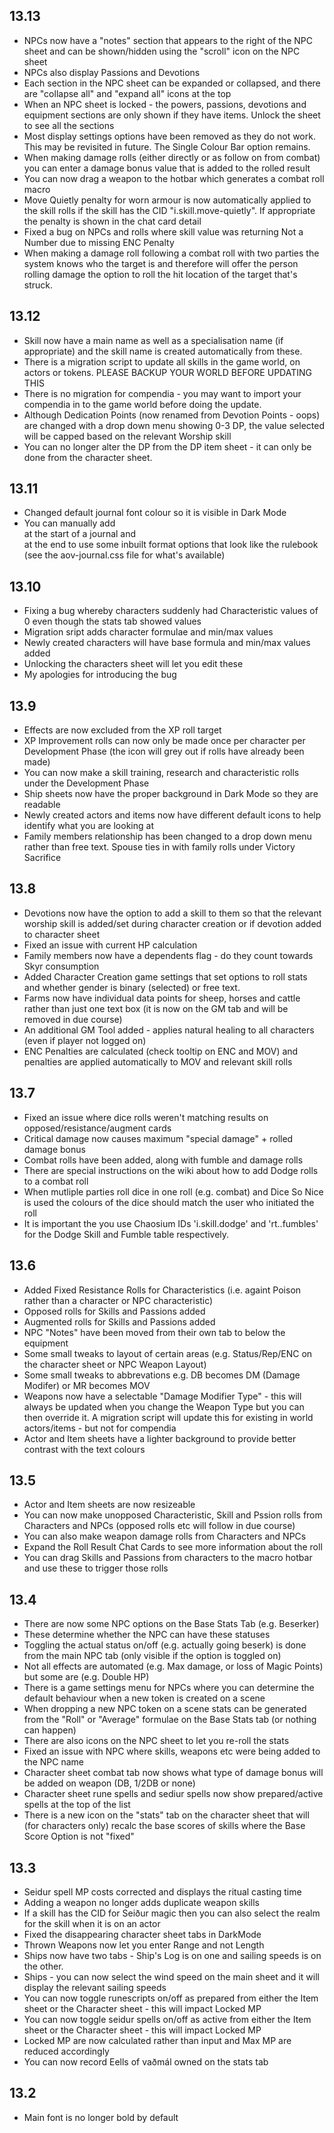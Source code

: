 ## 13.13
- NPCs now have a "notes" section that appears to the right of the NPC sheet and can be shown/hidden using the "scroll" icon on the NPC sheet
- NPCs also display Passions and Devotions
- Each section in the NPC sheet can be expanded or collapsed, and there are "collapse all" and "expand all" icons at the top
- When an NPC sheet is locked - the powers, passions, devotions and equipment sections are only shown if they have items.  Unlock the sheet to see all the sections
- Most display settings options have been removed as they do not work.  This may be revisited in future.  The Single Colour Bar option remains.
- When making damage rolls (either directly or as follow on from combat) you can enter a damage bonus value that is added to the rolled result
- You can now drag a weapon to the hotbar which generates a combat roll macro
- Move Quietly penalty for worn armour is now automatically applied to the skill rolls if the skill has the CID "i.skill.move-quietly".  If appropriate the penalty is shown in the chat card detail
- Fixed a bug on NPCs and rolls where skill value was returning Not a Number due to missing ENC Penalty
- When making a damage roll following a combat roll with two parties the system knows who the target is and therefore will offer the person rolling damage the option to roll the hit location of the target that's struck.

## 13.12
- Skill now have a main name as well as a specialisation name (if appropriate) and the skill name is created automatically from these.
- There is a migration script to update all skills in the game world, on actors or tokens.  PLEASE BACKUP YOUR WORLD BEFORE UPDATING THIS
- There is no migration for compendia - you may want to import your compendia in to the game world before doing the update.
- Although Dedication Points (now renamed from Devotion Points - oops) are changed with a drop down menu showing 0-3 DP, the value selected will be capped based on the relevant Worship skill
- You can no longer alter the DP from the DP item sheet - it can only be done from the character sheet.

## 13.11
-  Changed default journal font colour so it is visible in Dark Mode
-  You can manually add <div class="aovJnl"> at the start of a journal and </div> at the end to use some inbuilt format options that look like the rulebook (see the aov-journal.css file for what's available)


## 13.10
-  Fixing a bug whereby characters suddenly had Characteristic values of 0 even though the stats tab showed values
-  Migration sript adds character formulae and min/max values
-  Newly created characters will have base formula and min/max values added
-  Unlocking the characters sheet will let you edit these
-  My apologies for introducing the bug

## 13.9
-  Effects are now excluded from the XP roll target
-  XP Improvement rolls can now only be made once per character per Development Phase (the icon will grey out if rolls have already been made)
-  You can now make a skill training, research and characteristic rolls under the Development Phase
-  Ship sheets now have the proper background in Dark Mode so they are readable
-  Newly created actors and items now have different default icons to help identify what you are looking at
-  Family members relationship has been changed to a drop down menu rather than free text. Spouse ties in with family rolls under Victory Sacrifice

## 13.8
-  Devotions now have the option to add a skill to them so that the relevant worship skill is added/set during character creation or if devotion added to character sheet
-  Fixed an issue with current HP calculation
-  Family members now have a dependents flag - do they count towards Skyr consumption
-  Added Character Creation game settings that set options to roll stats and whether gender is binary (selected) or free text.
-  Farms now have individual data points for sheep, horses and cattle rather than just one text box (it is now on the GM tab and will be removed in due course)
-  An additional GM Tool added  - applies natural healing to all characters (even if player not logged on)
-  ENC Penalties are calculated (check tooltip on ENC and MOV) and penalties are applied automatically to MOV and relevant skill rolls

## 13.7
-  Fixed an issue where dice rolls weren't matching results on opposed/resistance/augment cards
-  Critical damage now causes maximum "special damage" + rolled damage bonus
-  Combat rolls have been added, along with fumble and damage rolls
-  There are special instructions on the wiki about how to add Dodge rolls to a combat roll
-  When mutliple parties roll dice in one roll (e.g. combat) and Dice So Nice is used the colours of the dice should match the user who initiated the roll
-  It is important the you use Chaosium IDs 'i.skill.dodge' and 'rt..fumbles' for the Dodge Skill and Fumble table respectively.

## 13.6
-  Added Fixed Resistance Rolls for Characteristics (i.e. againt Poison rather than a character or NPC characteristic)
-  Opposed rolls for Skills and Passions added
-  Augmented rolls for Skills and Passions added
-  NPC "Notes" have been moved from their own tab to below the equipment
-  Some small tweaks to layout of certain areas (e.g. Status/Rep/ENC on the character sheet or NPC Weapon Layout)
-  Some small tweaks to abbrevations e.g. DB becomes DM (Damage Modifer) or MR becomes MOV
-  Weapons now have a selectable "Damage Modifier Type" - this will always be updated when you change the Weapon Type but you can then override it.  A migration script will update this for existing in world actors/items - but not for compendia
-  Actor and Item sheets have a lighter background to provide better contrast with the text colours

## 13.5
-  Actor and Item sheets are now resizeable
-  You can now make unopposed Characteristic, Skill and Pssion rolls from Characters and NPCs (opposed rolls etc will follow in due course)
-  You can also make weapon damage rolls from Characters and NPCs
-  Expand the Roll Result Chat Cards to see more information about the roll
-  You can drag Skills and Passions from characters to the macro hotbar and use these to trigger those rolls

## 13.4
-  There are now some NPC options on the Base Stats Tab (e.g. Beserker)
-  These determine whether the NPC can have these statuses
-  Toggling the actual status on/off (e.g. actually going beserk) is done from the main NPC tab (only visible if the option is toggled on)
-  Not all effects are automated (e.g. Max damage, or loss of Magic Points) but some are (e.g. Double HP)
-  There is a game settings menu for NPCs where you can determine the default behaviour when a new token is created on a scene
-  When dropping a new NPC token on a scene stats can be generated from the "Roll" or "Average" formulae on the Base Stats tab (or nothing can happen)
-  There are also icons on the NPC sheet to let you re-roll the stats
-  Fixed an issue with NPC where skills, weapons etc were being added to the NPC name
-  Character sheet combat tab now shows what type of damage bonus will be added on weapon (DB, 1/2DB or none)
-  Character sheet rune spells and sediur spells now show prepared/active spells at the top of the list
-  There is a new icon on the "stats" tab on the character sheet that will (for characters only) recalc the base scores of skills where the Base Score Option is not "fixed"

## 13.3
- Seidur spell MP costs corrected and displays the ritual casting time
- Adding a weapon no longer adds duplicate weapon skills
- If a skill has the CID for Seiður magic then you can also select the realm for the skill when it is on an actor
- Fixed the disappearing character sheet tabs in DarkMode
- Thrown Weapons now let you enter Range and not Length
- Ships now have two tabs - Ship's Log is on one and sailing speeds is on the other.
- Ships - you can now select the wind speed on the main sheet and it will display the relevant sailing speeds
- You can now toggle runescripts on/off as prepared from either the Item sheet or the Character sheet - this will impact Locked MP
- You can now toggle seidur spells on/off as active from either the Item sheet or the Character sheet - this will impact Locked MP
- Locked MP are now calculated rather than input and Max MP are reduced accordingly
- You can now record Eells of vaðmál owned on the stats tab


## 13.2
- Main font is no longer bold by default
